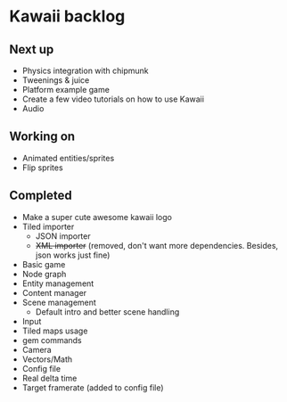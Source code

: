 # Kawaii backlog

## Next up
* Physics integration with chipmunk
* Tweenings & juice
* Platform example game
* Create a few video tutorials on how to use Kawaii
* Audio

## Working on
* Animated entities/sprites
* Flip sprites

## Completed
* Make a super cute awesome kawaii logo
* Tiled importer
	* JSON importer
	* <del>XML importer</del> (removed, don't want more dependencies. Besides, json works just fine)
* Basic game
* Node graph
* Entity management
* Content manager
* Scene management
	* Default intro and better scene handling
* Input
* Tiled maps usage
* gem commands
* Camera
* Vectors/Math
* Config file
* Real delta time
* Target framerate (added to config file)